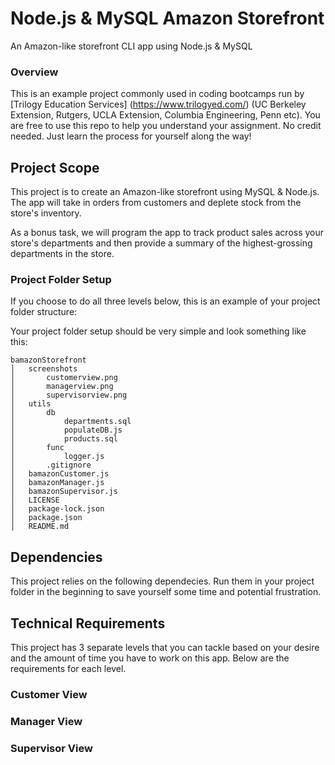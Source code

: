 # Node.js & MySQL Amazon Storefront

An Amazon-like storefront CLI app using Node.js & MySQL



### Overview
This is an example project commonly used in coding bootcamps run by [Trilogy Education Services] (https://www.trilogyed.com/) (UC Berkeley Extension, Rutgers, UCLA Extension, Columbia Engineering, Penn etc). You are free to use this repo to help you understand your assignment. No credit needed. Just learn the process for yourself along the way!

## Project Scope

This project is to create an Amazon-like storefront using MySQL & Node.js. The app will take in orders from customers and deplete stock from the store's inventory.

As a bonus task, we will program the app to track product sales across your store's departments and then provide a summary of the highest-grossing departments in the store.

### Project Folder Setup

If you choose to do all three levels below, this is an example of your project folder structure:

Your project folder setup should be very simple and look something like this:

```
bamazonStorefront
│   screenshots
│   	customerview.png    
│   	managerview.png
│   	supervisorview.png
│   utils
│   	db
│   		departments.sql
│   		populateDB.js
│   		products.sql    
│   	func    
│   		logger.js    
│   	.gitignore
│   bamazonCustomer.js    
│   bamazonManager.js
│   bamazonSupervisor.js   
│   LICENSE
│   package-lock.json
│   package.json
│   README.md

```
## Dependencies

This project relies on the following dependecies. Run them in your project folder in the beginning to save yourself some time and potential frustration.



## Technical Requirements

This project has 3 separate levels that you can tackle based on your desire and the amount of time you have to work on this app. Below are the requirements for each level.

### Customer View

### Manager View

### Supervisor View
